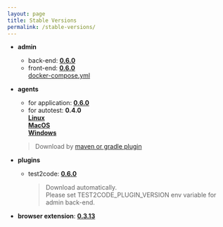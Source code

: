 ```yaml
---
layout: page
title: Stable Versions
permalink: /stable-versions/
---
```

* **admin** 
    * back-end: [**0.6.0**](https://github.com/Drill4J/admin/releases/tag/v0.6.0)    
    * front-end: [**0.6.0**](https://github.com/Drill4J/admin-ui/releases/tag/v0.6.0)   
    [docker-compose.yml](/assets/files/stable/docker-compose.yml)



* **agents** 
    * for application: [**0.6.0**](https://github.com/Drill4J/java-agent/releases/tag/v0.6.0)  
    * for autotest: **0.4.0**    
    [**Linux**](https://oss.jfrog.org/artifactory/oss-release-local/com/epam/drill/autotest/autoTestAgent-linuxX64/0.3.3/autoTestAgent-linuxX64-0.3.3.zip)    
    [**MacOS**](https://oss.jfrog.org/artifactory/oss-release-local/com/epam/drill/autotest/autoTestAgent-macosX64/0.3.3/autoTestAgent-macosX64-0.3.3.zip)    
    [**Windows**](https://oss.jfrog.org/artifactory/oss-release-local/com/epam/drill/autotest/autoTestAgent-mingwX64/0.3.3/autoTestAgent-mingwX64-0.3.3.zip)
    > Download by [maven or gradle plugin](/autotest-agent-guide/)
 
 
      
* **plugins**
    * test2code: [**0.6.0**](https://github.com/Drill4J/test2code-plugin/releases/tag/v0.6.0)    
      > Download automatically.   
        Please set TEST2CODE_PLUGIN_VERSION env variable for admin back-end.                                                                                                        

* **browser extension**: [**0.3.13**](https://github.com/Drill4J/browser-extension/releases/tag/v0.3.13)

                                                                                                           